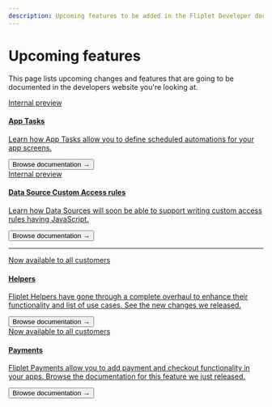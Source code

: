 ```yaml
---
description: Upcoming features to be added in the Fliplet Developer documentation.
---
```


# Upcoming features

This page lists upcoming changes and features that are going to be documented in the developers website you're looking at.

<section class="blocks alt">
  <a class="bl two" href="/API/core/app-tasks.html">
    <div>
      <span class="pin">Internal preview</span>
      <h4>App Tasks</h4>
      <p>Learn how App Tasks allow you to define scheduled automations for your app screens.</p>
      <button>Browse documentation &rarr;</button>
    </div>
  </a>
  <a class="bl two" href="/Data-source-security.html">
    <div>
      <span class="pin">Internal preview</span>
      <h4>Data Source Custom Access rules</h4>
      <p>Learn how Data Sources will soon be able to support writing custom access rules having JavaScript.</p>
      <button>Browse documentation &rarr;</button>
    </div>
  </a>
</section>
<hr />
<section class="blocks alt">
  <a class="bl two" href="/API/helpers/overview.html">
    <div>
      <span class="pin">Now available to all customers</span>
      <h4>Helpers</h4>
      <p>Fliplet Helpers have gone through a complete overhaul to enhance their functionality and list of use cases. See the new changes we released.</p>
      <button>Browse documentation &rarr;</button>
    </div>
  </a>
  <a class="bl two" href="/API/fliplet-payments.html">
    <div>
      <span class="pin">Now available to all customers</span>
      <h4>Payments</h4>
      <p>Fliplet Payments allow you to add payment and checkout functionality in your apps. Browse the documentation for this feature we just released.</p>
      <button>Browse documentation &rarr;</button>
    </div>
  </a>
</section>